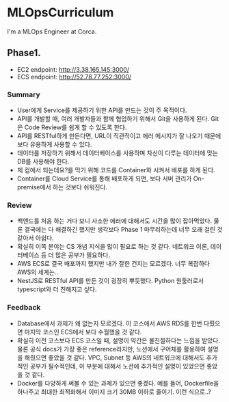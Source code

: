# MLOpsCurriculum
I'm a MLOps Engineer at Corca.

## Phase1.

- EC2 endpoint: http://3.38.165.145:3000/
- ECS endpoint: http://52.78.77.252:3000/

### Summary

- User에게 Service를 제공하기 위한 API를 만드는 것이 주 목적이다.
- API를 개발할 때, 여러 개발자들과 함께 협업하기 위해서 Git을 사용하게 된다. Git은 Code Review를 쉽게 할 수 있도록 한다.
- API를 RESTful하게 만든다면, URL이 직관적이고 에러 메시지가 잘 나오기 때문에 보다 유용하게 사용할 수 있다.
- 데이터를 저장하기 위해서 데이터베이스를 사용하며 자신이 다루는 데이터에 맞는 DB를 사용해야 한다.
- 제 컴에서 되는데요?를 막기 위해 코드를 Container화 시켜서 배포를 하게 된다.
- Container를 Cloud Service를 통해 배포하게 되면, 보다 서버 관리가 On-premise에서 하는 것보다 쉬워진다.

### Review

- 백엔드를 처음 하는 거다 보니 사소한 에러에 대해서도 시간을 많이 잡아먹었다. 물론 결국에는 다 해결하긴 했지만 생각보다 Phase 1 마무리하는데 너무 오래 걸린 것 같아서 아쉽다.
- 확실히 이쪽 분야는 CS 개념 지식을 많이 필요로 하는 것 같다. 네트워크 이론, 데이터베이스 등 더 많은 공부가 필요하다.
- AWS ECS로 결국 배포까지 했지만 내가 잘한 건지는 모르겠다. 너무 복잡하다 AWS의 세계는..
- NestJS로 RESTful API를 만든 것이 굉장히 뿌듯했다. Python 원툴러로서 typescript와 더 친해지고 싶다.

### Feedback

- Database에서 과제가 왜 없는지 모르겠다. 이 코스에서 AWS RDS를 한번 다뤘으면 마지막 코스인 ECS에서 보다 수월했을 것 같다. 
- 확실히 이전 코스보다 ECS 코스일 때, 설명이 약간은 불친절하다는 느낌을 받았다. 물론 공식 docs가 가장 좋은 reference라지만, 노션에서 구어체를 활용하여 설명을 해줬으면 좋았을 것 같다. VPC, Subnet 등 AWS의 네트워크에 대해서도 추가적인 공부가 필수적인데, 이 부분에 대해서 노션에 추가적인 설명이 있었으면 좋았을 것 같다.
- Docker를 다양하게 써볼 수 있는 과제가 있으면 좋겠다. 예를 들어, Dockerfile을 하나주고 최대한 최적화해서 이미지 크기 30MB 이하로 줄이기. 이런 식으로..? 